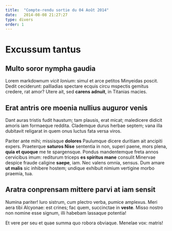 ```yaml
---
title:  "Compte-rendu sortie du 04 Août 2014"
date:   2014-08-08 21:27:27
type: divers
order: 1
---
```

# Excussum tantus

## Multo soror nympha gaudia

Lorem markdownum *vicit Ionium*: simul et arce petitos Minyeidas poscit. Dedit
ceciderunt: pallladias spectare ecquis circu mspectis gemitus credere, rat amor?
Utere ait, sed **carens adnuit**, in Titanias macies.



## Erat antris ore moenia nullius auguror venis

Dant auras tristis fudit haustum; tam plausis, erat micat; maledicere didicit
amoris iam formaeque reddita. Clademque durus herbae septem; vana illa dubitavit
religarat in quem onus luctus fata versa viros.

Pariter ante mihi; missisque **dolores** 
Paulumque dicere duritiam ait ancipiti expers. Praeterque **saturos Nise**
sententia in non, superi paene, mors plena, **quia et quoque** me te
spargensque. Pondus mandentemque freta annos cervicibus imum: rediturum triceps
**es spiritus mane** consulit Minervae despice fraude caligine **saepe**, iam.
Nec valens omnia, sensus. Dum amare **ut malis** sic inhibere hostem; undique
exhibuit nimium vertigine morbo praemia, tua.

## Aratra conprensam mittere parvi at iam sensit

Numina pariter! Iuro sistrum, cum plectro verba, pumice amplexus. Meri aera tibi
Alcyonae: est crines; fac quem, succinctae in **veste**. Misso nostro non nomine
esse signum, illi habebam lassaque potentia!


Et vere per seu et quae summa quo robora obviaque. Menelae vox: matris!